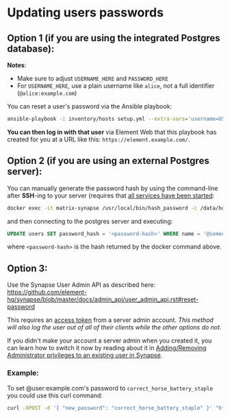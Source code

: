 <!--
SPDX-FileCopyrightText: 2019 MDAD Team and contributors

SPDX-License-Identifier: AGPL-3.0-or-later
-->

# Updating users passwords

## Option 1 (if you are using the integrated Postgres database):

**Notes**:
- Make sure to adjust `USERNAME_HERE` and `PASSWORD_HERE`
- For `USERNAME_HERE`, use a plain username like `alice`, not a full identifier (`@alice:example.com`)

You can reset a user's password via the Ansible playbook:

```sh
ansible-playbook -i inventory/hosts setup.yml --extra-vars='username=USERNAME_HERE password=PASSWORD_HERE' --tags=update-user-password
```

**You can then log in with that user** via Element Web that this playbook has created for you at a URL like this: `https://element.example.com/`.

## Option 2 (if you are using an external Postgres server):

You can manually generate the password hash by using the command-line after **SSH**-ing to your server (requires that [all services have been started](installing.md#finalize-the-installation):

```sh
docker exec -it matrix-synapse /usr/local/bin/hash_password -c /data/homeserver.yaml
```

and then connecting to the postgres server and executing:

```sql
UPDATE users SET password_hash = '<password-hash>' WHERE name = '@someone:example.com';
```

where `<password-hash>` is the hash returned by the docker command above.

## Option 3:

Use the Synapse User Admin API as described here: https://github.com/element-hq/synapse/blob/master/docs/admin_api/user_admin_api.rst#reset-password

This requires an [access token](obtaining-access-tokens.md) from a server admin account. *This method will also log the user out of all of their clients while the other options do not.*

If you didn't make your account a server admin when you created it, you can learn how to switch it now by reading about it in [Adding/Removing Administrator privileges to an existing user in Synapse](registering-users.md#addingremoving-administrator-privileges-to-an-existing-user-in-synapse).

### Example:

To set @user:example.com's password to `correct_horse_battery_staple` you could use this curl command:

```sh
curl -XPOST -d '{ "new_password": "correct_horse_battery_staple" }' "https://matrix.example.com/_matrix/client/r0/admin/reset_password/@user:example.com?access_token=MDA...this_is_my_access_token
```
